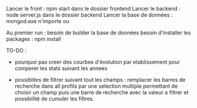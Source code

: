 Lancer le front : npm start dans le dossier frontend
Lancer le backend : node server.js dans le dossier backend
Lancer la base de données : mongod.exe n'importe ou

Au premier run : besoin de builder la base de données
besoin d'installer les packages : npm install

TO-DO :

- pourquoi pas creer des courbes d'évolution par etablissement pour comperer les stats suivant les annees

- possiblites de filtrer suivant tout les champs : remplacer les barres de recherche dans all profils par une selection multiple permettant de choisir un champ puis une barre de recherche avec la valeur a filtrer et possibilité de cumuler les filtres.
